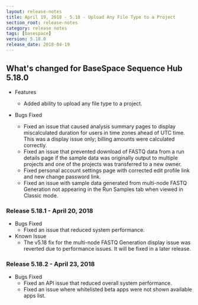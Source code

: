 ```yaml
---
layout: release-notes
title: April 19, 2018 - 5.18 - Upload Any File Type to a Project
section_root: release-notes
category: release notes
tags: [basespace]
version: 5.18.0
release_date: 2018-04-19
---
```


## What's changed for BaseSpace Sequence Hub 5.18.0

- Features
  - Added ability to upload any file type to a project.

- Bugs Fixed
  - Fixed an issue that caused analysis summary pages to display miscalculated duration for users in time zones ahead of UTC time. This was a display issue only; billing amounts were calculated correctly.
  - Fixed an issue that prevented download of FASTQ data from a run details page if the sample data was originally output to multiple projects and one of the projects was transferred to a new owner.
  - Fixed personal account settings page with corrected edit profile link and new change password link.
  - Fixed an issue with sample data generated from multi-node FASTQ Generation not appearing in the Run Samples tab when viewed in Classic mode.

  
### Release 5.18.1 - April 20, 2018
- Bugs Fixed
  - Fixed an issue that reduced system performance.
- Known Issue 
  - The v5.18 fix for the multi-node FASTQ Generation display issue was reverted due to performance issues. It will be fixed in a later release. 
  
### Release 5.18.2 - April 23, 2018
- Bugs Fixed
  - Fixed an API issue that reduced overall system performance.
  - Fixed an issue where whitelisted beta apps were not shown available apps list.
